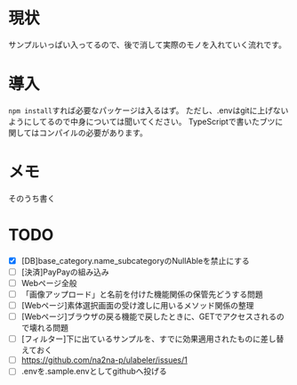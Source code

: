 # 現状
サンプルいっぱい入ってるので、後で消して実際のモノを入れていく流れです。 

# 導入
 `npm install`すれば必要なパッケージは入るはず。 
 ただし、.envはgitに上げないようにしてるので中身については聞いてください。 
 TypeScriptで書いたブツに関してはコンパイルの必要があります。

# メモ
そのうち書く

# TODO
- [x] [DB]base_category.name_subcategoryのNullAbleを禁止にする
- [ ] [決済]PayPayの組み込み
- [ ] Webページ全般
- [ ] 「画像アップロード」と名前を付けた機能関係の保管先どうする問題
- [ ] [Webページ]素体選択画面の受け渡しに用いるメソッド関係の整理
- [ ] [Webページ]ブラウザの戻る機能で戻したときに、GETでアクセスされるので壊れる問題
- [ ] [フィルター]下に出ているサンプルを、すでに効果適用されたものに差し替えておく
- [ ] https://github.com/na2na-p/ulabeler/issues/1
- [ ] .envを.sample.envとしてgithubへ投げる